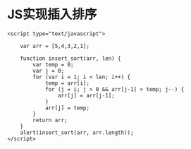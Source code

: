 # JS实现插入排序 #

	<script type="text/javascript">
		
		var arr = [5,4,3,2,1];
	
		function insert_sort(arr, len) {
			var temp = 0;
			var j = 0;
			for (var i = 1; i < len; i++) {
				temp = arr[i];
				for (j = i; j > 0 && arr[j-1] > temp; j--) {
					arr[j] = arr[j-1];
				}
				arr[j] = temp;
			}
			return arr;
		}
		alert(insert_sort(arr, arr.length));
	</script>